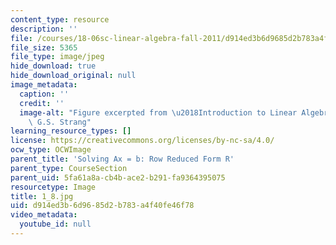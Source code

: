 ```yaml
---
content_type: resource
description: ''
file: /courses/18-06sc-linear-algebra-fall-2011/d914ed3b6d9685d2b783a4f40fe46f78_1_8.jpg
file_size: 5365
file_type: image/jpeg
hide_download: true
hide_download_original: null
image_metadata:
  caption: ''
  credit: ''
  image-alt: "Figure excerpted from \u2018Introduction to Linear Algebra\u2019 by\
    \ G.S. Strang"
learning_resource_types: []
license: https://creativecommons.org/licenses/by-nc-sa/4.0/
ocw_type: OCWImage
parent_title: 'Solving Ax = b: Row Reduced Form R'
parent_type: CourseSection
parent_uid: 5fa61a8a-cb4b-ace2-b291-fa9364395075
resourcetype: Image
title: 1_8.jpg
uid: d914ed3b-6d96-85d2-b783-a4f40fe46f78
video_metadata:
  youtube_id: null
---
```

